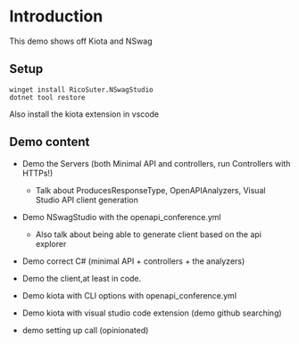 # Introduction
This demo shows off Kiota and NSwag

## Setup
```
winget install RicoSuter.NSwagStudio
dotnet tool restore
```

Also install the kiota extension in vscode

## Demo content
- Demo the Servers (both Minimal API and controllers, run Controllers with HTTPs!)
  - Talk about ProducesResponseType, OpenAPIAnalyzers, Visual Studio API client generation

- Demo NSwagStudio with the openapi_conference.yml
  - Also talk about being able to generate client based on the api explorer
- Demo correct C# (minimal API + controllers + the analyzers)
- Demo the client,at least in code.
- Demo kiota with CLI options with openapi_conference.yml
- Demo kiota with visual studio code extension (demo github searching)
- demo setting up call (opinionated)